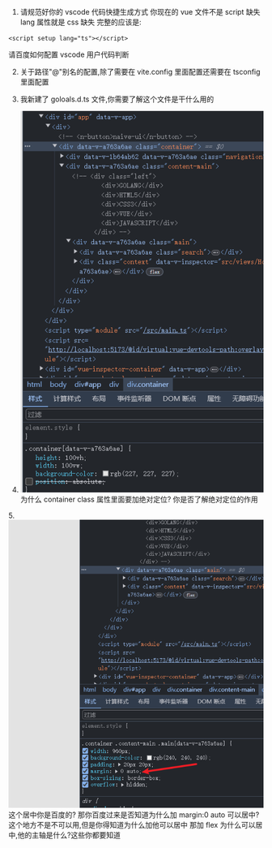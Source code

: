 1. 请规范好你的 vscode 代码快捷生成方式
   你现在的 vue 文件不是 script 缺失 lang 属性就是 css 缺失
   完整的应该是:

```vue
<script setup lang="ts"></script>
```

请百度如何配置 vscode 用户代码判断

2. 关于路径"@"别名的配置,除了需要在 vite.config 里面配置还需要在 tsconfig 里面配置

3. 我新建了 goloals.d.ts 文件,你需要了解这个文件是干什么用的

4. ![alt text](image.png)
   为什么 container class 属性里面要加绝对定位?
   你是否了解绝对定位的作用

5.![alt text](image-1.png)
这个居中你是百度的?
那你百度过来是否知道为什么加 margin:0 auto 可以居中?
这个地方不是不可以用,但是你得知道为什么加他可以居中
那加 flex 为什么可以居中,他的主轴是什么?这些你都要知道
